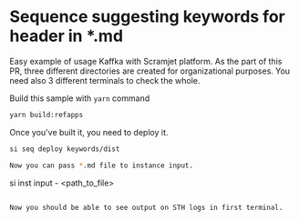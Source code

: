 # Sequence suggesting keywords for header in *.md

Easy example of usage Kaffka with Scramjet platform. As the part of this PR, three different directories are created for organizational purposes. You need also 3 different terminals to check the whole.

Build this sample with `yarn` command

```bash
yarn build:refapps
```

Once you've built it, you need to deploy it.

```bash
si seq deploy keywords/dist

Now you can pass *.md file to instance input.


```
si inst input - <path_to_file>
```

Now you should be able to see output on STH logs in first terminal.
